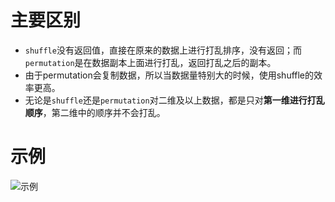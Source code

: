 # 主要区别
- `shuffle`没有返回值，直接在原来的数据上进行打乱排序，没有返回；而`permutation`是在数据副本上面进行打乱，返回打乱之后的副本。
- 由于permutation会复制数据，所以当数据量特别大的时候，使用shuffle的效率更高。
- 无论是`shuffle`还是`permutation`对二维及以上数据，都是只对**第一维进行打乱顺序**，第二维中的顺序并不会打乱。
# 示例
![示例](https://upload-images.jianshu.io/upload_images/6641583-114773a39b850879.png?imageMogr2/auto-orient/strip%7CimageView2/2/w/1240)
